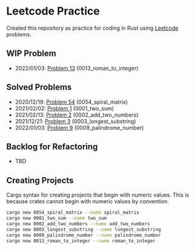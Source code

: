# Leetcode Practice
Created this repository as practice for coding in Rust using [Leetcode](https://leetcode.com/problemset/all/) problems.

## WIP Problem
* 2022/01/03: [Problem 13](https://leetcode.com/problems/roman-to-integer/) (0013_roman_to_integer)

## Solved Problems
* 2020/12/19: [Problem 54](https://leetcode.com/problems/spiral-matrix/) (0054_spiral_matrix)
* 2021/02/02: [Problem 1](https://leetcode.com/problems/two-sum/) (0001_two_sum)
* 2021/02/13: [Problem 2](https://leetcode.com/problems/add-two-numbers/) (0002_add_two_numbers)
* 2021/12/21: [Problem 3](https://leetcode.com/problems/longest-substring-without-repeating-characters/) (0003_longest_substring)
* 2022/01/03: [Problem 9](https://leetcode.com/problems/palindrome-number/) (0009_palindrome_number)


## Backlog for Refactoring
* TBD

## Creating Projects
Cargo syntax for creating projects that begin with numeric values. This is because crates cannot begin with numeric values by convention.

```bash
cargo new 0054_spiral_matrix --name spiral_matrix
cargo new 0001_two_sum --name two_sum
cargo new 0002_add_two_numbers --name add_two_numbers
cargo new 0003_longest_substring --name longest_substring
cargo new 0009_palindrome_number --name palindrome_number
cargo new 0013_roman_to_integer --name roman_to_integer
```
